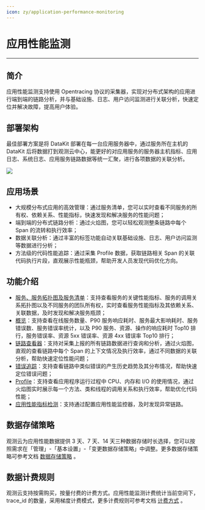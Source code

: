 ```yaml
---
icon: zy/application-performance-monitoring
---
```

# 应用性能监测
---

## 简介

应用性能监测支持使用 Opentracing 协议的采集器，实现对分布式架构的应用进行端到端的链路分析，并与基础设施、日志、用户访问监测进行关联分析，快速定位并解决故障，提高用户体验。

## 部署架构

最佳部署方案是将 DataKit 部署在每一台应用服务器中，通过服务所在主机的 DataKit 后将数据打到观测云中心，能更好的对应用服务的服务器主机指标、应用日志、系统日志、应用服务链路数据等统一汇聚，进行各项数据的关联分析。

![](img/1.apm-2.png)

## 应用场景

- 大规模分布式应用的高效管理：通过服务清单，您可以实时查看不同服务的所有权、依赖关系、性能指标，快速发现和解决服务的性能问题；
- 端到端的分布式链路分析：通过火焰图，您可以轻松观测整条链路中每个 Span 的流转和执行效率；
- 数据关联分析：通过丰富的标签功能自动关联基础设施、日志、用户访问监测等数据进行分析；
- 方法级的代码性能追踪：通过采集 Profile 数据，获取链路相关 Span 的关联代码执行片段，直观展示性能瓶颈，帮助开发人员发现代码优化方向。



## 功能介绍

- [服务、服务拓扑图及服务清单](service.md)：支持查看服务的关键性能指标、服务的调用关系拓扑图以及不同服务的团队所有权，实时查看服务性能指标及其依赖关系、关联数据，及时发现和解决服务瓶颈；
- [概览](overview.md)：支持查看在线服务数量、P90 服务响应耗时、服务最大影响耗时、服务错误数、服务错误率统计，以及 P90 服务、资源、操作的响应耗时 Top10 排行，服务错误率、资源 5xx 错误率、资源 4xx 错误率 Top10 排行；
- [链路查看器](explorer.md)：支持对采集上报的所有链路数据进行查询和分析，通过火焰图，直观的查看链路中每个 Span 的上下文情况及执行效率，通过不同数据的关联分析，帮助快速定位性能问题；
- [错误追踪](error.md)：支持查看链路中类似错误的产生历史趋势及其分布情况，帮助快速定位错误问题；
- [Profile](profile.md)：支持查看应用程序运行过程中 CPU、内存和 I/O 的使用情况，通过火焰图实时展示每一个方法、类和线程的调用关系和执行效率，帮助优化代码性能；
- [应用性能指标检测](../monitoring/monitor/application-performance-detection.md)：支持通过配置应用性能监控器，及时发现异常链路。

## 数据存储策略

观测云为应用性能数据提供 3 天、7 天、14 天三种数据存储时长选择，您可以按照需求在「管理」-「基本设置」-「变更数据存储策略」中调整。更多数据存储策略可参考文档 [数据存储策略](https://preprod-docs.cloudcare.cn/billing/billing-method/data-storage/) 。

## 数据计费规则

观测云支持按需购买，按量付费的计费方式。应用性能监测计费统计当前空间下，trace_id 的数量，采用梯度计费模式，更多计费规则可参考文档 [计费方式](../billing/billing-method/index.md) 。
